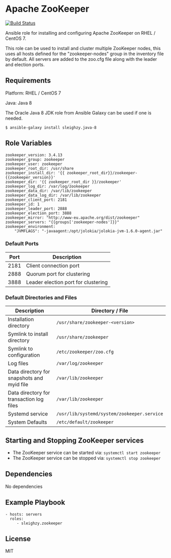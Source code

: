 # Apache ZooKeeper

[![Build Status](https://travis-ci.org/sleighzy/ansible-zookeeper.svg?branch=master)](https://travis-ci.org/sleighzy/ansible-zookeeper)

Ansible role for installing and configuring Apache ZooKeeper on RHEL / CentOS 7.

This role can be used to install and cluster multiple ZooKeeper nodes, this uses all hosts defined for the "zookeeper-nodes" group
in the inventory file by default. All servers are added to the zoo.cfg file along with the leader and election ports.

## Requirements

Platform: RHEL / CentOS 7

Java: Java 8

The Oracle Java 8 JDK role from Ansible Galaxy can be used if one is needed.

`$ ansible-galaxy install sleighzy.java-8`

## Role Variables

    zookeeper_version: 3.4.13
    zookeeper_group: zookeeper
    zookeeper_user: zookeeper
    zookeeper_root_dir: /usr/share
    zookeeper_install_dir: '{{ zookeeper_root_dir}}/zookeeper-{{zookeeper_version}}'
    zookeeper_dir: '{{ zookeeper_root_dir }}/zookeeper'
    zookeeper_log_dir: /var/log/zookeeper
    zookeeper_data_dir: /var/lib/zookeeper
    zookeeper_data_log_dir: /var/lib/zookeeper
    zookeeper_client_port: 2181
    zookeeper_id: 1
    zookeeper_leader_port: 2888
    zookeeper_election_port: 3888
    zookeeper_mirror: "http://www-eu.apache.org/dist/zookeeper"
    zookeeper_servers: "{{groups['zookeeper-nodes']}}"
    zookeeper_environment:
        "JVMFLAGS": "-javaagent:/opt/jolokia/jolokia-jvm-1.6.0-agent.jar"


### Default Ports

| Port | Description |
|------|-------------|
| 2181 | Client connection port |
| 2888 | Quorum port for clustering |
| 3888 | Leader election port for clustering |


### Default Directories and Files

 Description                               | Directory / File 
-------------------------------------------|------------------
Installation directory                     | `/usr/share/zookeeper-<version>`
Symlink to install directory               | `/usr/share/zookeeper` 
Symlink to configuration                   | `/etc/zookeeper/zoo.cfg` 
Log files                                  | `/var/log/zookeeper` 
Data directory for snapshots and myid file | `/var/lib/zookeeper` 
Data directory for transaction log files   | `/var/lib/zookeeper` 
Systemd service                            | `/usr/lib/systemd/system/zookeeper.service` 
System Defaults                            | `/etc/default/zookeeper` 

## Starting and Stopping ZooKeeper services
* The ZooKeeper service can be started via: `systemctl start zookeeper`
* The ZooKeeper service can be stopped via: `systemctl stop zookeeper`

## Dependencies

No dependencies

## Example Playbook

    - hosts: servers
      roles:
         - sleighzy.zookeeper

## License

MIT
